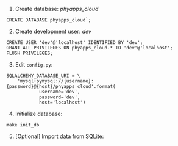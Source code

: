 1. Create database: *phyapps_cloud*

```
CREATE DATABASE phyapps_cloud`;
```

2. Create development user: *dev*

```
CREATE USER 'dev'@'localhost' IDENTIFIED BY 'dev';
GRANT ALL PRIVILEGES ON phyapps_cloud.* TO 'dev'@'localhost';
FLUSH PRIVILEGES;
```

3. Edit `config.py`:

```
SQLALCHEMY_DATABASE_URI = \
    'mysql+pymysql://{username}:{password}@{host}/phyapps_cloud'.format(
            username='dev',
            password='dev',
            host='localhost')
```

4. Initialize database:
   
```
make init_db
```

5. [Optional] Import data from SQLite:
    

